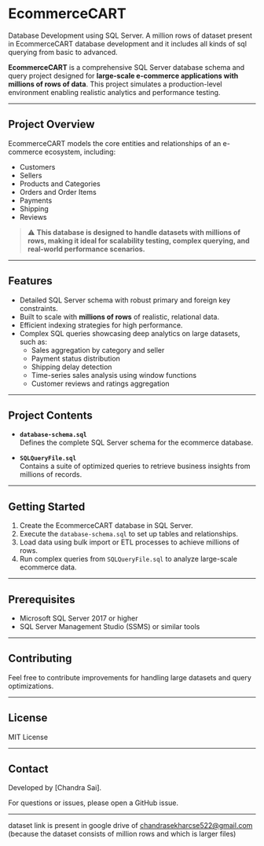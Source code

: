 # EcommerceCART
Database Development using SQL Server. A million rows of dataset present in EcommerceCART database development and it includes all kinds of sql querying from basic to advanced.


**EcommerceCART** is a comprehensive SQL Server database schema and query project designed for **large-scale e-commerce applications with millions of rows of data**. This project simulates a production-level environment enabling realistic analytics and performance testing.

---

## Project Overview

EcommerceCART models the core entities and relationships of an e-commerce ecosystem, including:

- Customers
- Sellers
- Products and Categories
- Orders and Order Items
- Payments
- Shipping
- Reviews

> ⚠️ **This database is designed to handle datasets with millions of rows, making it ideal for scalability testing, complex querying, and real-world performance scenarios.**

---

## Features

- Detailed SQL Server schema with robust primary and foreign key constraints.
- Built to scale with **millions of rows** of realistic, relational data.
- Efficient indexing strategies for high performance.
- Complex SQL queries showcasing deep analytics on large datasets, such as:
  - Sales aggregation by category and seller
  - Payment status distribution
  - Shipping delay detection
  - Time-series sales analysis using window functions
  - Customer reviews and ratings aggregation

---

## Project Contents

- **`database-schema.sql`**  
  Defines the complete SQL Server schema for the ecommerce database.

- **`SQLQueryFile.sql`**  
  Contains a suite of optimized queries to retrieve business insights from millions of records.

---

## Getting Started

1. Create the EcommerceCART database in SQL Server.
2. Execute the `database-schema.sql` to set up tables and relationships.
3. Load data using bulk import or ETL processes to achieve millions of rows.
4. Run complex queries from `SQLQueryFile.sql` to analyze large-scale ecommerce data.

---

## Prerequisites

- Microsoft SQL Server 2017 or higher
- SQL Server Management Studio (SSMS) or similar tools

---

## Contributing

Feel free to contribute improvements for handling large datasets and query optimizations.

---

## License

MIT License

---

## Contact

Developed by [Chandra Sai].

For questions or issues, please open a GitHub issue.

---
  dataset link is present in google drive of chandrasekharcse522@gmail.com (because the dataset consists of million rows and which is larger files)

